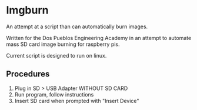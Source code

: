 # Imgburn
An attempt at a script than can automatically burn images. 

Written for the Dos Pueblos Engineering Academy in an attempt to automate mass SD card image burning for raspberry pis.

Current script is designed to run on linux. 


## Procedures
1. Plug in SD > USB Adapter WITHOUT SD CARD
2. Run program, follow instructions
3. Insert SD card when prompted with "Insert Device"
